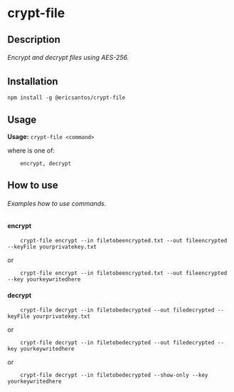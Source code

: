 # crypt-file

## Description
###### Encrypt and decrypt files using AES-256.

## Installation

`
npm install -g @ericsantos/crypt-file
`


## Usage

**Usage:** `crypt-file <command>`

where <command> is one of:

        encrypt, decrypt

## How to use

###### Examples how to use commands.

#### encrypt


        crypt-file encrypt --in filetobeencrypted.txt --out fileencrypted --keyFile yourprivatekey.txt

or

        crypt-file encrypt --in filetobeencrypted.txt --out fileencrypted --key yourkeywritedhere


#### decrypt

        crypt-file decrypt --in filetobedecrypted --out filedecrypted --keyFile yourprivatekey.txt

or

        crypt-file decrypt --in filetobedecrypted --out filedecrypted --key yourkeywritedhere

or
        
        crypt-file decrypt --in filetobedecrypted --show-only --key yourkeywritedhere
